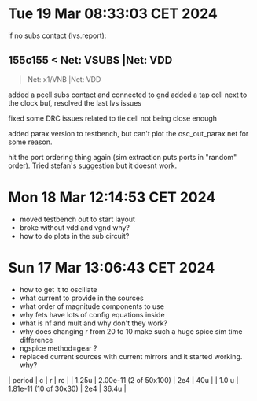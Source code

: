 # Tue 19 Mar 08:33:03 CET 2024

if no subs contact (lvs.report):

155c155
< Net: VSUBS                                 |Net: VDD                                   
---
> Net: x1/VNB                                |Net: VDD                                   

added a pcell subs contact and connected to gnd
added a tap cell next to the clock buf, resolved the last lvs issues

fixed some DRC issues related to tie cell not being close enough

added parax version to testbench, but can't plot the osc_out_parax net for some reason.

hit the port ordering thing again (sim extraction puts ports in "random" order).
Tried stefan's suggestion but it doesnt work.

# Mon 18 Mar 12:14:53 CET 2024

* moved testbench out to start layout
* broke without vdd and vgnd why?
* how to do plots in the sub circuit?

# Sun 17 Mar 13:06:43 CET 2024

* how to get it to oscillate
* what current to provide  in the sources
* what order of magnitude components to use
* why fets have lots of config equations inside
 * what is nf and mult and why don't they work?
* why does changing r from 20 to 10 make such a huge spice sim time difference
* ngspice method=gear ?
* replaced current sources with current mirrors and it started working. why?

| period | c                      | r   | rc    |
| 1.25u  | 2.00e-11 (2 of 50x100) | 2e4 | 40u   |
| 1.0 u  | 1.81e-11 (10 of 30x30) | 2e4 | 36.4u |

